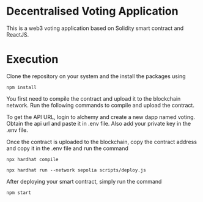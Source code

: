 # Decentralised Voting Application
This is a web3 voting application based on Solidity smart contract and ReactJS.

# Execution
Clone the repository on your system and the install the packages using
```
npm install
```

You first need to compile the contract and upload it to the blockchain network. Run the following commands to compile and upload the contract.

To get the API URL, login to alchemy and create a new dapp named voting. Obtain the api url and paste it in .env file. Also add your private key in the .env file.

Once the contract is uploaded to the blockchain, copy the contract address and copy it in the .env file and run the command

```
npx hardhat compile
```
```
npx hardhat run --network sepolia scripts/deploy.js
```

After deploying your smart contract, simply run the command
```
npm start
```
